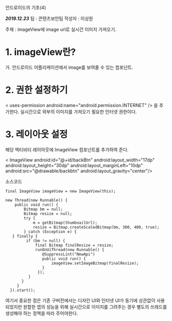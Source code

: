 안드로이드의 기초(4)

*****2019.12.23*****
팀 : 콘텐츠보안팀
작성자 : 이상원

주제 : imageView에 image url로 실시간 이미지 가져오기.

#  1. imageView란?
가. 안드로이드 어플리케이션에서 image를 보여줄 수 있는 컴포넌트.

 
#  2. 권한 설정하기
< uses-permission android:name="android.permission.INTERNET" /> 을 추가한다.
실시간으로 외부의 이미지를 가져오기 필요한 인터넷 권한이다.


#  3. 레이아웃 설정
해당 엑티비티 레이아웃에 ImageView 컴포넌트를 추가하여 준다.

< ImageView
            android:id="@+id/backBtn"
            android:layout_width="17dp"
            android:layout_height="30dp"
            android:layout_marginLeft="10dp"
            android:src="@drawable/backbtn"
            android:layout_gravity="center"/>

소스코드 

 	final ImageView imageView = new ImageView(this);

   	new Thread(new Runnable() {
    	public void run() {
        	Bitmap bm = null;
            Bitmap resize = null;
            try {
            	m = getBitmap(thumbnailUrl);
                resize = Bitmap.createScaledBitmap(bm, 300, 400, true);
            } catch (Exception e) {
       } finally {
        	 if (bm != null) {
             	 final Bitmap finalResize = resize;
                 runOnUiThread(new Runnable() {
                 	@SuppressLint("NewApi")
                    public void run() {
                    	imageView.setImageBitmap(finalResize);
                    }
                  });
              }
           }
         }
      }).start();
      
여기서 중요한 점은 기존 구버전에서는 디자인 UI와 인터넷 UI가 동기에 상관없이 사용되었지만 
원할한 앱의 성능을 위해 실시간으로 이미지를 그려주는 경우 별도의 쓰레드를 생성해야 하는 정책을 따라 주어야한다.

